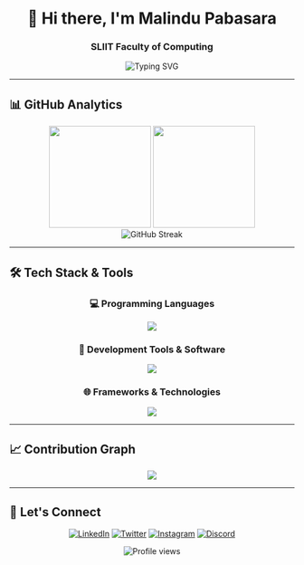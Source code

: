 <div align="center">
  
# 👋 Hi there, I'm **Malindu Pabasara**
### SLIIT Faculty of Computing
<img src="https://readme-typing-svg.herokuapp.com?font=Fira+Code&pause=1000&color=36BCF7&center=true&vCenter=true&width=435&lines=Full-Stack+Developer;Tech+Enthusiast;Problem+Solver;Always+Learning" alt="Typing SVG" />

</div>

---

## 📊 GitHub Analytics

<div align="center">
  <img height="180em" src="https://github-readme-stats.vercel.app/api?username=Malindup2&show_icons=true&theme=tokyonight&include_all_commits=true&count_private=true"/>
  <img height="180em" src="https://github-readme-stats.vercel.app/api/top-langs/?username=Malindup2&layout=compact&langs_count=8&theme=tokyonight"/>
</div>

<div align="center">
  <img src="https://github-readme-streak-stats.herokuapp.com/?user=Malindup2&theme=tokyonight&hide_border=true" alt="GitHub Streak" />
</div>

---

## 🛠️ Tech Stack & Tools

<div align="center">

### 💻 Programming Languages
<img src="https://skillicons.dev/icons?i=java,python,javascript,typescript,cpp,c,kotlin,r&theme=dark" />

### 🔧 Development Tools & Software
<img src="https://skillicons.dev/icons?i=git,github,vscode,visualstudio,androidstudio,eclipse,postman,linux&theme=dark" />

### 🌐 Frameworks & Technologies
<img src="https://skillicons.dev/icons?i=html,css,bootstrap,tailwind,react,nextjs,nodejs,expressjs,spring,mongodb,mysql,figma&theme=dark" />

</div>

---

## 📈 Contribution Graph

<div align="center">
  <img src="https://github-readme-activity-graph.vercel.app/graph?username=Malindup2&theme=tokyo-night&hide_border=true&area=true" />
</div>

---

## 🤝 Let's Connect

<div align="center">

[![LinkedIn](https://img.shields.io/badge/LinkedIn-0077B5?style=for-the-badge&logo=linkedin&logoColor=white)](https://www.linkedin.com/in/malindu-pabasara-887315261/)
[![Twitter](https://img.shields.io/badge/Twitter-1DA1F2?style=for-the-badge&logo=twitter&logoColor=white)](https://twitter.com/malindu_p)
[![Instagram](https://img.shields.io/badge/Instagram-E4405F?style=for-the-badge&logo=instagram&logoColor=white)](https://www.instagram.com/malindu_p2/)
[![Discord](https://img.shields.io/badge/Discord-7289DA?style=for-the-badge&logo=discord&logoColor=white)](https://discord.gg/malindu_p)

</div>

<div align="center">
<img src="https://komarev.com/ghpvc/?username=Malindup2&label=Profile%20views&color=0e75b6&style=flat" alt="Profile views" />
</div>
